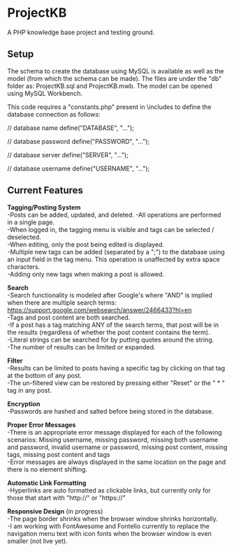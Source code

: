 # ProjectKB
A PHP knowledge base project and testing ground.

Setup
-----
The schema to create the database using MySQL is available as well as the model (from which the schema can be made).  The files are under the "db" folder as:  ProjectKB.sql and ProjectKB.mwb.  The model can be opened using MySQL Workbench.

This code requires a "constants.php" present in \includes to define the database connection as follows:

// database name
define("DATABASE", "...");

// database password
define("PASSWORD", "...");

// database server
define("SERVER", "...");

// database username
define("USERNAME", "...");

Current Features
----------------
**Tagging/Posting System**  
-Posts can be added, updated, and deleted.
-All operations are performed in a single page.  
-When logged in, the tagging menu is visible and tags can be selected / deselected.  
-When editing, only the post being edited is displayed.  
-Multiple new tags can be added (separated by a ";") to the database using an input field in the tag menu.  This operation is unaffected by extra space characters.  
-Adding only new tags when making a post is allowed.

**Search**  
-Search functionality is modeled after Google's where "AND" is implied when there are multiple search terms:  https://support.google.com/websearch/answer/2466433?hl=en  
-Tags and post content are both searched.  
-If a post has a tag matching ANY of the search terms, that post will be in the results (regardless of whether the post content contains the term).  
-Literal strings can be searched for by putting quotes around the string.  
-The number of results can be limited or expanded.  

**Filter**  
-Results can be limited to posts having a specific tag by clicking on that tag at the bottom of any post.  
-The un-filtered view can be restored by pressing either "Reset" or the " * " tag in any post.  

**Encryption**  
-Passwords are hashed and salted before being stored in the database.  

**Proper Error Messages**  
-There is an appropriate error message displayed for each of the following scenarios:  Missing username, missing password, missing both username and password, invalid username or password, missing post content, missing tags, missing post content and tags  
-Error messages are always displayed in the same location on the page and there is no element shifting.  

**Automatic Link Formatting**  
-Hyperlinks are auto formatted as clickable links, but currently only for those that start with "http://" or "https://"  

**Responsive Design** (in progress)  
-The page border shrinks when the browser window shrinks horizontally.  
-I am working with FontAwesome and Fontello currently to replace the navigation menu text with icon fonts when the browser window is even smaller (not live yet).  

